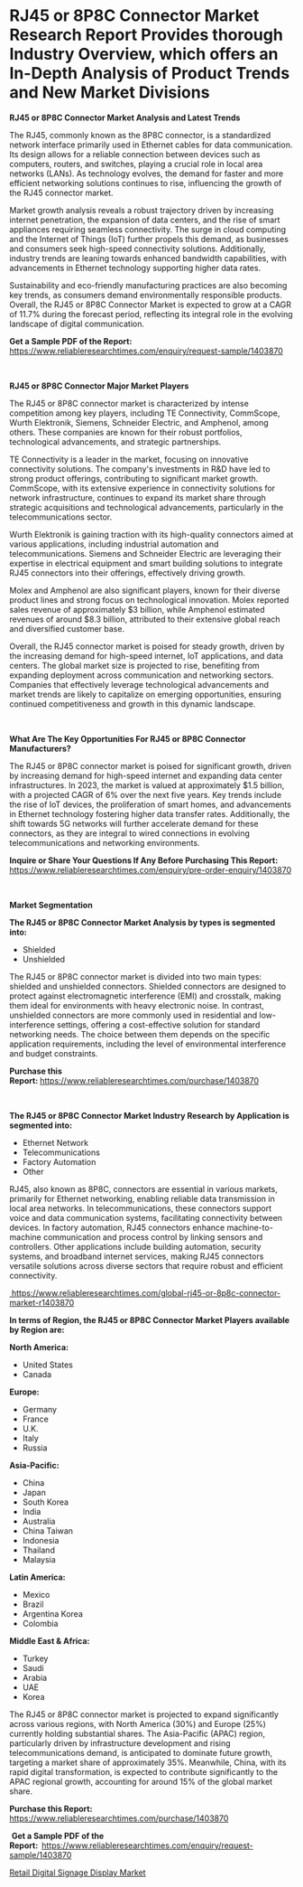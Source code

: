 <p><h1>RJ45 or 8P8C Connector Market Research Report Provides thorough Industry Overview, which offers an In-Depth Analysis of Product Trends and New Market Divisions</h1></p><p><strong>RJ45 or 8P8C Connector Market Analysis and Latest Trends</strong></p>
<p><p>The RJ45, commonly known as the 8P8C connector, is a standardized network interface primarily used in Ethernet cables for data communication. Its design allows for a reliable connection between devices such as computers, routers, and switches, playing a crucial role in local area networks (LANs). As technology evolves, the demand for faster and more efficient networking solutions continues to rise, influencing the growth of the RJ45 connector market.</p><p>Market growth analysis reveals a robust trajectory driven by increasing internet penetration, the expansion of data centers, and the rise of smart appliances requiring seamless connectivity. The surge in cloud computing and the Internet of Things (IoT) further propels this demand, as businesses and consumers seek high-speed connectivity solutions. Additionally, industry trends are leaning towards enhanced bandwidth capabilities, with advancements in Ethernet technology supporting higher data rates.</p><p>Sustainability and eco-friendly manufacturing practices are also becoming key trends, as consumers demand environmentally responsible products. Overall, the RJ45 or 8P8C Connector Market is expected to grow at a CAGR of 11.7% during the forecast period, reflecting its integral role in the evolving landscape of digital communication.</p></p>
<p><strong>Get a Sample PDF of the Report:&nbsp;</strong> <a href="https://www.reliableresearchtimes.com/enquiry/request-sample/1403870?utm_campaign=3207&utm_medium=2&utm_source=Github&utm_content=ia&utm_term=28032025&utm_id=rj45-or-8p8c-connector">https://www.reliableresearchtimes.com/enquiry/request-sample/1403870</a></p>
<p>&nbsp;</p>
<p><strong>RJ45 or 8P8C Connector Major Market Players</strong></p>
<p><p>The RJ45 or 8P8C connector market is characterized by intense competition among key players, including TE Connectivity, CommScope, Wurth Elektronik, Siemens, Schneider Electric, and Amphenol, among others. These companies are known for their robust portfolios, technological advancements, and strategic partnerships.</p><p>TE Connectivity is a leader in the market, focusing on innovative connectivity solutions. The company's investments in R&D have led to strong product offerings, contributing to significant market growth. CommScope, with its extensive experience in connectivity solutions for network infrastructure, continues to expand its market share through strategic acquisitions and technological advancements, particularly in the telecommunications sector.</p><p>Wurth Elektronik is gaining traction with its high-quality connectors aimed at various applications, including industrial automation and telecommunications. Siemens and Schneider Electric are leveraging their expertise in electrical equipment and smart building solutions to integrate RJ45 connectors into their offerings, effectively driving growth.</p><p>Molex and Amphenol are also significant players, known for their diverse product lines and strong focus on technological innovation. Molex reported sales revenue of approximately $3 billion, while Amphenol estimated revenues of around $8.3 billion, attributed to their extensive global reach and diversified customer base.</p><p>Overall, the RJ45 connector market is poised for steady growth, driven by the increasing demand for high-speed internet, IoT applications, and data centers. The global market size is projected to rise, benefiting from expanding deployment across communication and networking sectors. Companies that effectively leverage technological advancements and market trends are likely to capitalize on emerging opportunities, ensuring continued competitiveness and growth in this dynamic landscape.</p></p>
<p>&nbsp;</p>
<p><strong>What Are The Key Opportunities For RJ45 or 8P8C Connector Manufacturers?</strong></p>
<p><p>The RJ45 or 8P8C connector market is poised for significant growth, driven by increasing demand for high-speed internet and expanding data center infrastructures. In 2023, the market is valued at approximately $1.5 billion, with a projected CAGR of 6% over the next five years. Key trends include the rise of IoT devices, the proliferation of smart homes, and advancements in Ethernet technology fostering higher data transfer rates. Additionally, the shift towards 5G networks will further accelerate demand for these connectors, as they are integral to wired connections in evolving telecommunications and networking environments.</p></p>
<p><strong>Inquire or Share Your Questions If Any Before Purchasing This Report:</strong> <a href="https://www.reliableresearchtimes.com/enquiry/pre-order-enquiry/1403870?utm_campaign=3207&utm_medium=2&utm_source=Github&utm_content=ia&utm_term=28032025&utm_id=rj45-or-8p8c-connector">https://www.reliableresearchtimes.com/enquiry/pre-order-enquiry/1403870</a></p>
<p>&nbsp;</p>
<p><strong>Market Segmentation</strong></p>
<p><strong>The RJ45 or 8P8C Connector Market Analysis by types is segmented into:</strong></p>
<p><ul><li>Shielded</li><li>Unshielded</li></ul></p>
<p><p>The RJ45 or 8P8C connector market is divided into two main types: shielded and unshielded connectors. Shielded connectors are designed to protect against electromagnetic interference (EMI) and crosstalk, making them ideal for environments with heavy electronic noise. In contrast, unshielded connectors are more commonly used in residential and low-interference settings, offering a cost-effective solution for standard networking needs. The choice between them depends on the specific application requirements, including the level of environmental interference and budget constraints.</p></p>
<p><strong>Purchase this Report:&nbsp;</strong><a href="https://www.reliableresearchtimes.com/purchase/1403870?utm_campaign=3207&utm_medium=2&utm_source=Github&utm_content=ia&utm_term=28032025&utm_id=rj45-or-8p8c-connector">https://www.reliableresearchtimes.com/purchase/1403870</a></p>
<p>&nbsp;</p>
<p><strong>The RJ45 or 8P8C Connector Market Industry Research by Application is segmented into:</strong></p>
<p><ul><li>Ethernet Network</li><li>Telecommunications</li><li>Factory Automation</li><li>Other</li></ul></p>
<p><p>RJ45, also known as 8P8C, connectors are essential in various markets, primarily for Ethernet networking, enabling reliable data transmission in local area networks. In telecommunications, these connectors support voice and data communication systems, facilitating connectivity between devices. In factory automation, RJ45 connectors enhance machine-to-machine communication and process control by linking sensors and controllers. Other applications include building automation, security systems, and broadband internet services, making RJ45 connectors versatile solutions across diverse sectors that require robust and efficient connectivity.</p></p>
<p><a href="https://www.reliableresearchtimes.com/global-rj45-or-8p8c-connector-market-r1403870?utm_campaign=3207&utm_medium=2&utm_source=Github&utm_content=ia&utm_term=28032025&utm_id=rj45-or-8p8c-connector">&nbsp;https://www.reliableresearchtimes.com/global-rj45-or-8p8c-connector-market-r1403870</a></p>
<p><strong>In terms of Region, the RJ45 or 8P8C Connector Market Players available by Region are:</strong></p>
<p>
    <p> <strong> North America: </strong>
        <ul>
            <li>United States</li>
            <li>Canada</li>
        </ul>
        </p> 
    <p> <strong> Europe: </strong>
        <ul>
            <li>Germany</li>
            <li>France</li>
            <li>U.K.</li>
            <li>Italy</li>
            <li>Russia</li>
        </ul>
        </p> 
    <p> <strong> Asia-Pacific: </strong>
        <ul>
            <li>China</li>
            <li>Japan</li>
            <li>South Korea</li>
            <li>India</li>
            <li>Australia</li>
            <li>China Taiwan</li>
            <li>Indonesia</li>
            <li>Thailand</li>
            <li>Malaysia</li>
        </ul>
        </p> 
    <p> <strong> Latin America: </strong>
        <ul>
            <li>Mexico</li>
            <li>Brazil</li>
            <li>Argentina Korea</li>
            <li>Colombia</li>
        </ul>
        </p> 
    <p> <strong> Middle East & Africa: </strong>
        <ul>
            <li>Turkey</li>
            <li>Saudi</li>
            <li>Arabia</li>
            <li>UAE</li>
            <li>Korea</li>
        </ul>
    </p>
    </p>
<p><p>The RJ45 or 8P8C connector market is projected to expand significantly across various regions, with North America (30%) and Europe (25%) currently holding substantial shares. The Asia-Pacific (APAC) region, particularly driven by infrastructure development and rising telecommunications demand, is anticipated to dominate future growth, targeting a market share of approximately 35%. Meanwhile, China, with its rapid digital transformation, is expected to contribute significantly to the APAC regional growth, accounting for around 15% of the global market share.</p></p>
<p><strong>Purchase this Report: </strong><a href="https://www.reliableresearchtimes.com/purchase/1403870?utm_campaign=3207&utm_medium=2&utm_source=Github&utm_content=ia&utm_term=28032025&utm_id=rj45-or-8p8c-connector">https://www.reliableresearchtimes.com/purchase/1403870</a></p>
<p>&nbsp;<strong>Get a Sample PDF of the Report:&nbsp;&nbsp;</strong><a href="https://www.reliableresearchtimes.com/enquiry/request-sample/1403870?utm_campaign=3207&utm_medium=2&utm_source=Github&utm_content=ia&utm_term=28032025&utm_id=rj45-or-8p8c-connector">https://www.reliableresearchtimes.com/enquiry/request-sample/1403870</a></p>
<p><strong></strong></p>
<p><p><a href="https://github.com/momossidram/Market-Research-Report-List-1/blob/main/retail-digital-signage-display-market.md?utm_campaign=3207&utm_medium=2&utm_source=Github&utm_content=ia&utm_term=28032025&utm_id=rj45-or-8p8c-connector">Retail Digital Signage Display Market</a></p></p>